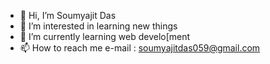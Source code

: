 - 👋 Hi, I’m Soumyajit Das
- 👀 I’m interested in learning new things 
- 🌱 I’m currently learning web develo[ment
- 📫 How to reach me 
e-mail : soumyajitdas059@gmail.com

<!---
Soumya29082003/Soumya29082003 is a ✨ special ✨ repository because its `README.md` (this file) appears on your GitHub profile.
You can click the Preview link to take a look at your changes.
--->
